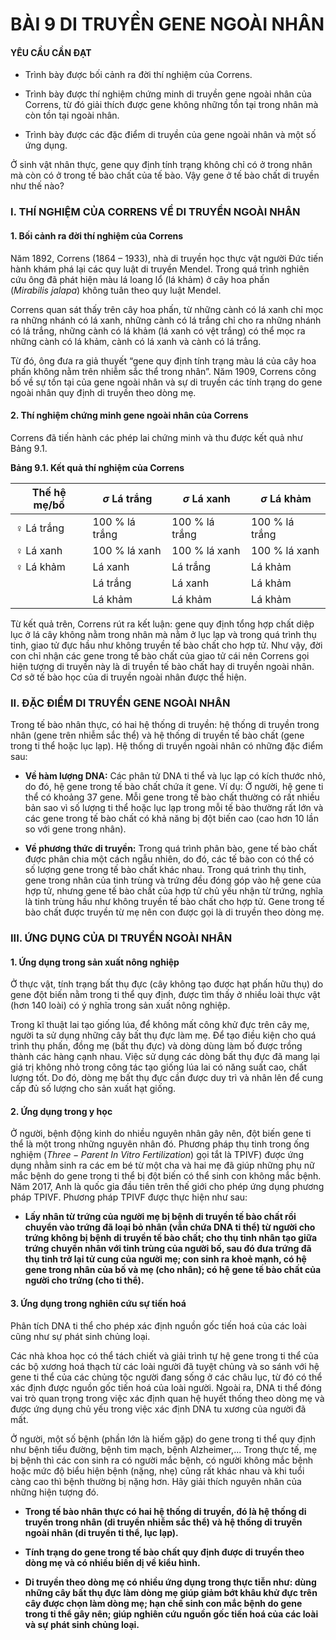 # BÀI 9 DI TRUYỀN GENE NGOÀI NHÂN

#### YÊU CẦU CẦN ĐẠT

*   Trình bày được bối cảnh ra đời thí nghiệm của Correns.

*   Trình bày được thí nghiệm chứng minh di truyền gene ngoài nhân của Correns, từ đó giải thích được gene không những tồn tại trong nhân mà còn tồn tại ngoài nhân.

*   Trình bày được các đặc điểm di truyền của gene ngoài nhân và một số ứng dụng.

Ở sinh vật nhân thực, gene quy định tính trạng không chỉ có ở trong nhân mà còn có ở trong tế bào chất của tế bào. Vậy gene ở tế bào chất di truyền như thế nào?

### I. THÍ NGHIỆM CỦA CORRENS VỀ DI TRUYỀN NGOÀI NHÂN

#### 1. Bối cảnh ra đời thí nghiệm của Correns

Năm 1892, Correns (1864 – 1933), nhà di truyền học thực vật người Đức tiến hành khám phá lại các quy luật di truyền Mendel. Trong quá trình nghiên cứu ông đã phát hiện màu lá loang lổ (lá khảm) ở cây hoa phấn ($Mirabilis\ jalapa$) không tuân theo quy luật Mendel.

Correns quan sát thấy trên cây hoa phấn, từ những cành có lá xanh chỉ mọc ra những nhánh có lá xanh, những cành có lá trắng chỉ cho ra những nhánh có lá trắng, những cành có lá khảm (lá xanh có vệt trắng) có thể mọc ra những cành có lá khảm, cành có lá xanh và cành có lá trắng.

Từ đó, ông đưa ra giả thuyết “gene quy định tính trạng màu lá của cây hoa phấn không nằm trên nhiễm sắc thể trong nhân”. Năm 1909, Correns công bố về sự tồn tại của gene ngoài nhân và sự di truyền các tính trạng do gene ngoài nhân quy định di truyền theo dòng mẹ.

#### 2. Thí nghiệm chứng minh gene ngoài nhân của Correns

Correns đã tiến hành các phép lai chứng minh và thu được kết quả như Bảng 9.1.

**Bảng 9.1. Kết quả thí nghiệm của Correns**

| Thế hệ mẹ/bố | $\sigma$ Lá trắng | $\sigma$ Lá xanh | $\sigma$ Lá khảm |
|---|---|---|---|
| $\text{♀}$ Lá trắng | 100 % lá trắng | 100 % lá trắng | 100 % lá trắng |
| $\text{♀}$ Lá xanh | 100 % lá xanh | 100 % lá xanh | 100 % lá xanh |
| $\text{♀}$ Lá khảm | Lá xanh | Lá trắng | Lá khảm |
| | Lá trắng | Lá xanh | Lá khảm |
| | Lá khảm | Lá khảm | Lá khảm |

Từ kết quả trên, Correns rút ra kết luận: gene quy định tổng hợp chất diệp lục ở lá cây không nằm trong nhân mà nằm ở lục lạp và trong quá trình thụ tinh, giao tử đực hầu như không truyền tế bào chất cho hợp tử. Như vậy, đời con chỉ nhận các gene trong tế bào chất của giao tử cái nên Correns gọi hiện tượng di truyền này là di truyền tế bào chất hay di truyền ngoài nhân. Cơ sở tế bào học của di truyền ngoài nhân được thể hiện.

### II. ĐẶC ĐIỂM DI TRUYỀN GENE NGOÀI NHÂN

Trong tế bào nhân thực, có hai hệ thống di truyền: hệ thống di truyền trong nhân (gene trên nhiễm sắc thể) và hệ thống di truyền tế bào chất (gene trong ti thể hoặc lục lạp). Hệ thống di truyền ngoài nhân có những đặc điểm sau:

*   **Về hàm lượng DNA:** Các phân tử DNA ti thể và lục lạp có kích thước nhỏ, do đó, hệ gene trong tế bào chất chứa ít gene. Ví dụ: Ở người, hệ gene ti thể có khoảng 37 gene. Mỗi gene trong tế bào chất thường có rất nhiều bản sao vì số lượng ti thể hoặc lục lạp trong mỗi tế bào thường rất lớn và các gene trong tế bào chất có khả năng bị đột biến cao (cao hơn 10 lần so với gene trong nhân).

*   **Về phương thức di truyền:** Trong quá trình phân bào, gene tế bào chất được phân chia một cách ngẫu nhiên, do đó, các tế bào con có thể có số lượng gene trong tế bào chất khác nhau. Trong quá trình thụ tinh, gene trong nhân của tinh trùng và trứng đều đóng góp vào hệ gene của hợp tử, nhưng gene tế bào chất của hợp tử chủ yếu nhận từ trứng, nghĩa là tinh trùng hầu như không truyền tế bào chất cho hợp tử. Gene trong tế bào chất được truyền từ mẹ nên con được gọi là di truyền theo dòng mẹ.

### III. ỨNG DỤNG CỦA DI TRUYỀN NGOÀI NHÂN

#### 1. Ứng dụng trong sản xuất nông nghiệp

Ở thực vật, tính trạng bất thụ đực (cây không tạo được hạt phấn hữu thụ) do gene đột biến nằm trong ti thể quy định, được tìm thấy ở nhiều loài thực vật (hơn 140 loài) có ý nghĩa trong sản xuất nông nghiệp.

Trong kĩ thuật lai tạo giống lúa, để không mất công khử đực trên cây mẹ, người ta sử dụng những cây bất thụ đực làm mẹ. Để tạo điều kiện cho quá trình thụ phấn, đồng mẹ (bất thụ đực) và dòng dùng làm bố được trồng thành các hàng cạnh nhau. Việc sử dụng các dòng bất thụ đực đã mang lại giá trị không nhỏ trong công tác tạo giống lúa lai có năng suất cao, chất lượng tốt. Do đó, dòng mẹ bất thụ đực cần được duy trì và nhân lên để cung cấp đủ số lượng cho sản xuất hạt giống.

#### 2. Ứng dụng trong y học

Ở người, bệnh động kinh do nhiều nguyên nhân gây nên, đột biến gene ti thể là một trong những nguyên nhân đó. Phương pháp thụ tinh trong ống nghiệm ($Three-Parent\ In\ Vitro\ Fertilization$) gọi tắt là TPIVF) được ứng dụng nhằm sinh ra các em bé từ một cha và hai mẹ đã giúp những phụ nữ mắc bệnh do gene trong ti thể bị đột biến có thể sinh con không mắc bệnh. Năm 2017, Anh là quốc gia đầu tiên trên thế giới cho phép ứng dụng phương pháp TPIVF. Phương pháp TPIVF được thực hiện như sau:

*   **Lấy nhân từ trứng của người mẹ bị bệnh di truyền tế bào chất rồi chuyển vào trứng đã loại bỏ nhân (vẫn chứa DNA ti thể) từ người cho trứng không bị bệnh di truyền tế bào chất; cho thụ tinh nhân tạo giữa trứng chuyển nhân với tinh trùng của người bố, sau đó đưa trứng đã thụ tinh trở lại tử cung của người mẹ; con sinh ra khoẻ mạnh, có hệ gene trong nhân của bố và mẹ (cho nhân); có hệ gene tế bào chất của người cho trứng (cho ti thể).**

#### 3. Ứng dụng trong nghiên cứu sự tiến hoá

Phân tích DNA ti thể cho phép xác định nguồn gốc tiến hoá của các loài cũng như sự phát sinh chủng loại.

Các nhà khoa học có thể tách chiết và giải trình tự hệ gene trong ti thể của các bộ xương hoá thạch từ các loài người đã tuyệt chủng và so sánh với hệ gene ti thể của các chủng tộc người đang sống ở các châu lục, từ đó có thể xác định được nguồn gốc tiến hoá của loài người. Ngoài ra, DNA ti thể đóng vai trò quan trọng trong việc xác định quan hệ huyết thống theo dòng mẹ và được ứng dụng chủ yếu trong việc xác định DNA tu xương của người đã mất.

Ở người, một số bệnh (phần lớn là hiếm gặp) do gene trong ti thể quy định như bệnh tiểu đường, bệnh tim mạch, bệnh Alzheimer,... Trong thực tế, mẹ bị bệnh thì các con sinh ra có người mắc bệnh, có người không mắc bệnh hoặc mức độ biểu hiện bệnh (nặng, nhẹ) cũng rất khác nhau và khi tuổi càng cao thì bệnh thường bị nặng hơn. Hãy giải thích nguyên nhân của những hiện tượng đó.

*   **Trong tế bào nhân thực có hai hệ thống di truyền, đó là hệ thống di truyền trong nhân (di truyền nhiễm sắc thể) và hệ thống di truyền ngoài nhân (di truyền ti thể, lục lạp).**

*   **Tính trạng do gene trong tế bào chất quy định được di truyền theo dòng mẹ và có nhiều biến dị về kiểu hình.**

*   **Di truyền theo dòng mẹ có nhiều ứng dụng trong thực tiễn như: dùng những cây bất thụ đực làm dòng mẹ giúp giảm bớt khâu khử đực trên cây được chọn làm dòng mẹ; hạn chế sinh con mắc bệnh do gene trong ti thể gây nên; giúp nghiên cứu nguồn gốc tiến hoá của các loài và sự phát sinh chủng loại.**
